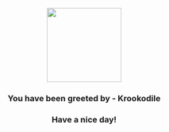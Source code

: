 <p align="center">
            <img src="https://raw.githubusercontent.com/PokeAPI/sprites/master/sprites/pokemon/553.png" width="150" height="150">
          </p>
          <h3 align="center">You have been greeted by - <b>Krookodile</b></h3>
          <h3 align="center">Have a nice day!</h3>
        
